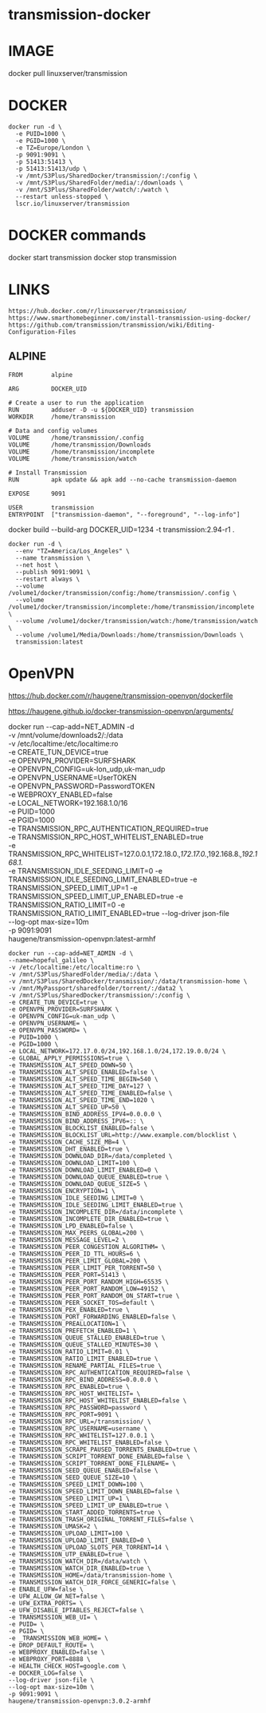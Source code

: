 # transmission-docker

# IMAGE
docker pull linuxserver/transmission

# DOCKER
```
docker run -d \
  -e PUID=1000 \
  -e PGID=1000 \
  -e TZ=Europe/London \
  -p 9091:9091 \
  -p 51413:51413 \
  -p 51413:51413/udp \
  -v /mnt/S3Plus/SharedDocker/transmission/:/config \
  -v /mnt/S3Plus/SharedFolder/media/:/downloads \
  -v /mnt/S3Plus/SharedFolder/watch/:/watch \
  --restart unless-stopped \
  lscr.io/linuxserver/transmission
```
  
# DOCKER commands
docker start transmission
docker stop transmission


# LINKS
```
https://hub.docker.com/r/linuxserver/transmission/
https://www.smarthomebeginner.com/install-transmission-using-docker/
https://github.com/transmission/transmission/wiki/Editing-Configuration-Files
```

## ALPINE
```
FROM        alpine

ARG         DOCKER_UID

# Create a user to run the application
RUN         adduser -D -u ${DOCKER_UID} transmission
WORKDIR     /home/transmission

# Data and config volumes
VOLUME      /home/transmission/.config
VOLUME      /home/transmission/Downloads
VOLUME      /home/transmission/incomplete
VOLUME      /home/transmission/watch

# Install Transmission
RUN         apk update && apk add --no-cache transmission-daemon

EXPOSE      9091

USER        transmission
ENTRYPOINT  ["transmission-daemon", "--foreground", "--log-info"]
```

docker build --build-arg DOCKER_UID=1234 -t transmission:2.94-r1 .

```
docker run -d \
  --env "TZ=America/Los_Angeles" \
  --name transmission \
  --net host \
  --publish 9091:9091 \
  --restart always \
  --volume /volume1/docker/transmission/config:/home/transmission/.config \
  --volume /volume1/docker/transmission/incomplete:/home/transmission/incomplete \
  --volume /volume1/docker/transmission/watch:/home/transmission/watch \
  --volume /volume1/Media/Downloads:/home/transmission/Downloads \
  transmission:latest
```

# OpenVPN
https://hub.docker.com/r/haugene/transmission-openvpn/dockerfile

https://haugene.github.io/docker-transmission-openvpn/arguments/

docker run --cap-add=NET_ADMIN -d \
              -v /mnt/volume/downloads2/:/data \
              -v /etc/localtime:/etc/localtime:ro \
              -e CREATE_TUN_DEVICE=true \
              -e OPENVPN_PROVIDER=SURFSHARK \
              -e OPENVPN_CONFIG=uk-lon_udp,uk-man_udp \
              -e OPENVPN_USERNAME=UserTOKEN \
              -e OPENVPN_PASSWORD=PasswordTOKEN \
              -e WEBPROXY_ENABLED=false \
              -e LOCAL_NETWORK=192.168.1.0/16 \
              -e PUID=1000 \
              -e PGID=1000 \
              -e TRANSMISSION_RPC_AUTHENTICATION_REQUIRED=true \
              -e TRANSMISSION_RPC_HOST_WHITELIST_ENABLED=true \
              -e TRANSMISSION_RPC_WHITELIST=127.0.0.1,172.18.0.*,172.17.0.*,192.168.8.*,192.168.1.* \
              -e TRANSMISSION_IDLE_SEEDING_LIMIT=0
              -e TRANSMISSION_IDLE_SEEDING_LIMIT_ENABLED=true
              -e TRANSMISSION_SPEED_LIMIT_UP=1
              -e TRANSMISSION_SPEED_LIMIT_UP_ENABLED=true
              -e TRANSMISSION_RATIO_LIMIT=0
              -e TRANSMISSION_RATIO_LIMIT_ENABLED=true
              --log-driver json-file \
              --log-opt max-size=10m \
              -p 9091:9091 \
              haugene/transmission-openvpn:latest-armhf

```
docker run --cap-add=NET_ADMIN -d \
--name=hopeful_galileo \
-v /etc/localtime:/etc/localtime:ro \
-v /mnt/S3Plus/SharedFolder/media/:/data \
-v /mnt/S3Plus/SharedDocker/transmission/:/data/transmission-home \
-v /mnt/MyPassport/sharedfolder/torrent/:/data2 \
-v /mnt/S3Plus/SharedDocker/transmission/:/config \
-e CREATE_TUN_DEVICE=true \
-e OPENVPN_PROVIDER=SURFSHARK \
-e OPENVPN_CONFIG=uk-man_udp \
-e OPENVPN_USERNAME= \
-e OPENVPN_PASSWORD= \
-e PUID=1000 \
-e PGID=1000 \
-e LOCAL_NETWORK=172.17.0.0/24,192.168.1.0/24,172.19.0.0/24 \
-e GLOBAL_APPLY_PERMISSIONS=true \
-e TRANSMISSION_ALT_SPEED_DOWN=50 \
-e TRANSMISSION_ALT_SPEED_ENABLED=false \
-e TRANSMISSION_ALT_SPEED_TIME_BEGIN=540 \
-e TRANSMISSION_ALT_SPEED_TIME_DAY=127 \
-e TRANSMISSION_ALT_SPEED_TIME_ENABLED=false \
-e TRANSMISSION_ALT_SPEED_TIME_END=1020 \
-e TRANSMISSION_ALT_SPEED_UP=50 \
-e TRANSMISSION_BIND_ADDRESS_IPV4=0.0.0.0 \
-e TRANSMISSION_BIND_ADDRESS_IPV6=:: \
-e TRANSMISSION_BLOCKLIST_ENABLED=false \
-e TRANSMISSION_BLOCKLIST_URL=http://www.example.com/blocklist \
-e TRANSMISSION_CACHE_SIZE_MB=4 \
-e TRANSMISSION_DHT_ENABLED=true \
-e TRANSMISSION_DOWNLOAD_DIR=/data/completed \
-e TRANSMISSION_DOWNLOAD_LIMIT=100 \
-e TRANSMISSION_DOWNLOAD_LIMIT_ENABLED=0 \
-e TRANSMISSION_DOWNLOAD_QUEUE_ENABLED=true \
-e TRANSMISSION_DOWNLOAD_QUEUE_SIZE=5 \
-e TRANSMISSION_ENCRYPTION=1 \
-e TRANSMISSION_IDLE_SEEDING_LIMIT=0 \
-e TRANSMISSION_IDLE_SEEDING_LIMIT_ENABLED=true \
-e TRANSMISSION_INCOMPLETE_DIR=/data/incomplete \
-e TRANSMISSION_INCOMPLETE_DIR_ENABLED=true \
-e TRANSMISSION_LPD_ENABLED=false \
-e TRANSMISSION_MAX_PEERS_GLOBAL=200 \
-e TRANSMISSION_MESSAGE_LEVEL=2 \
-e TRANSMISSION_PEER_CONGESTION_ALGORITHM= \
-e TRANSMISSION_PEER_ID_TTL_HOURS=6 \
-e TRANSMISSION_PEER_LIMIT_GLOBAL=200 \
-e TRANSMISSION_PEER_LIMIT_PER_TORRENT=50 \
-e TRANSMISSION_PEER_PORT=51413 \
-e TRANSMISSION_PEER_PORT_RANDOM_HIGH=65535 \
-e TRANSMISSION_PEER_PORT_RANDOM_LOW=49152 \
-e TRANSMISSION_PEER_PORT_RANDOM_ON_START=true \
-e TRANSMISSION_PEER_SOCKET_TOS=default \
-e TRANSMISSION_PEX_ENABLED=true \
-e TRANSMISSION_PORT_FORWARDING_ENABLED=false \
-e TRANSMISSION_PREALLOCATION=1 \
-e TRANSMISSION_PREFETCH_ENABLED=1 \
-e TRANSMISSION_QUEUE_STALLED_ENABLED=true \
-e TRANSMISSION_QUEUE_STALLED_MINUTES=30 \
-e TRANSMISSION_RATIO_LIMIT=0.01 \
-e TRANSMISSION_RATIO_LIMIT_ENABLED=true \
-e TRANSMISSION_RENAME_PARTIAL_FILES=true \
-e TRANSMISSION_RPC_AUTHENTICATION_REQUIRED=false \
-e TRANSMISSION_RPC_BIND_ADDRESS=0.0.0.0 \
-e TRANSMISSION_RPC_ENABLED=true \
-e TRANSMISSION_RPC_HOST_WHITELIST= \
-e TRANSMISSION_RPC_HOST_WHITELIST_ENABLED=false \
-e TRANSMISSION_RPC_PASSWORD=password \
-e TRANSMISSION_RPC_PORT=9091 \
-e TRANSMISSION_RPC_URL=/transmission/ \
-e TRANSMISSION_RPC_USERNAME=username \
-e TRANSMISSION_RPC_WHITELIST=127.0.0.1 \
-e TRANSMISSION_RPC_WHITELIST_ENABLED=false \
-e TRANSMISSION_SCRAPE_PAUSED_TORRENTS_ENABLED=true \
-e TRANSMISSION_SCRIPT_TORRENT_DONE_ENABLED=false \
-e TRANSMISSION_SCRIPT_TORRENT_DONE_FILENAME= \
-e TRANSMISSION_SEED_QUEUE_ENABLED=false \
-e TRANSMISSION_SEED_QUEUE_SIZE=10 \
-e TRANSMISSION_SPEED_LIMIT_DOWN=100 \
-e TRANSMISSION_SPEED_LIMIT_DOWN_ENABLED=false \
-e TRANSMISSION_SPEED_LIMIT_UP=1 \
-e TRANSMISSION_SPEED_LIMIT_UP_ENABLED=true \
-e TRANSMISSION_START_ADDED_TORRENTS=true \
-e TRANSMISSION_TRASH_ORIGINAL_TORRENT_FILES=false \
-e TRANSMISSION_UMASK=2 \
-e TRANSMISSION_UPLOAD_LIMIT=100 \
-e TRANSMISSION_UPLOAD_LIMIT_ENABLED=0 \
-e TRANSMISSION_UPLOAD_SLOTS_PER_TORRENT=14 \
-e TRANSMISSION_UTP_ENABLED=true \
-e TRANSMISSION_WATCH_DIR=/data/watch \
-e TRANSMISSION_WATCH_DIR_ENABLED=true \
-e TRANSMISSION_HOME=/data/transmission-home \
-e TRANSMISSION_WATCH_DIR_FORCE_GENERIC=false \
-e ENABLE_UFW=false \
-e UFW_ALLOW_GW_NET=false \
-e UFW_EXTRA_PORTS= \
-e UFW_DISABLE_IPTABLES_REJECT=false \
-e TRANSMISSION_WEB_UI= \
-e PUID= \
-e PGID= \
-e _TRANSMISSION_WEB_HOME= \
-e DROP_DEFAULT_ROUTE= \
-e WEBPROXY_ENABLED=false \
-e WEBPROXY_PORT=8888 \
-e HEALTH_CHECK_HOST=google.com \
-e DOCKER_LOG=false \
--log-driver json-file \
--log-opt max-size=10m \
-p 9091:9091 \
haugene/transmission-openvpn:3.0.2-armhf
```
